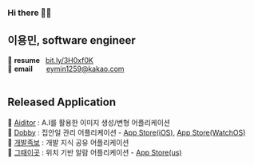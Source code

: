 ### Hi there 🙋‍♂️
## 이용민, software engineer 


:star2: **resume** &nbsp;&nbsp;[bit.ly/3H0xf0K](https://bit.ly/3H0xf0K)  
:star2: **email**  &nbsp;&nbsp;&nbsp;&nbsp;&nbsp; eymin1259@kakao.com 
<br/>
<br/>
<!--
:star2: **blog**&nbsp;&nbsp;&nbsp;&nbsp;&nbsp;&nbsp;&nbsp;&nbsp;&nbsp;[yongminlee26.tistory.com](https://yongminlee26.tistory.com/)
-->


## Released Application
:star2: [Aiditor](https://github.com/eymin1259/pAInter-RN) : A.I를 활용한 이미지 생성/변형 어플리케이션 <br/>
:star2: [Dobby](https://github.com/eymin1259/Dobby-iOS) : 집안일 관리 어플리케이션 - [App Store(iOS)](https://apps.apple.com/kr/app/id1658783993), [App Store(WatchOS)](https://apps.apple.com/kr/app/id1658783993?platform=appleWatch) <br/>
:star2: [개발족보](https://github.com/eymin1259/DevSheet) : 개발 지식 공유 어플리케이션 <br/>
:star2: [그때이곳](https://github.com/eymin1259/atThatTimeHere) : 위치 기반 알람 어플리케이션 - [App Store(us)](https://apps.apple.com/us/app/id1585791289) <br/>




<!--
**eymin1259/eymin1259** is a ✨ _special_ ✨ repository because its `README.md` (this file) appears on your GitHub profile.

Here are some ideas to get you started:

- 🔭 I’m currently working on ...
- 🌱 I’m currently learning ...
- 👯 I’m looking to collaborate on ...
- 🤔 I’m looking for help with ...
- 💬 Ask me about ...
- 📫 How to reach me: ...
- 😄 Pronouns: ...
- ⚡ Fun fact: ...
-->
